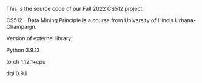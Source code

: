 This is the source code of our Fall 2022 CS512 project.

CS512 - Data Mining Principle is a course from University of Illinois Urbana-Champaign.

Version of externel library:

Python 3.9.13

torch 1.12.1+cpu

dgl 0.9.1
